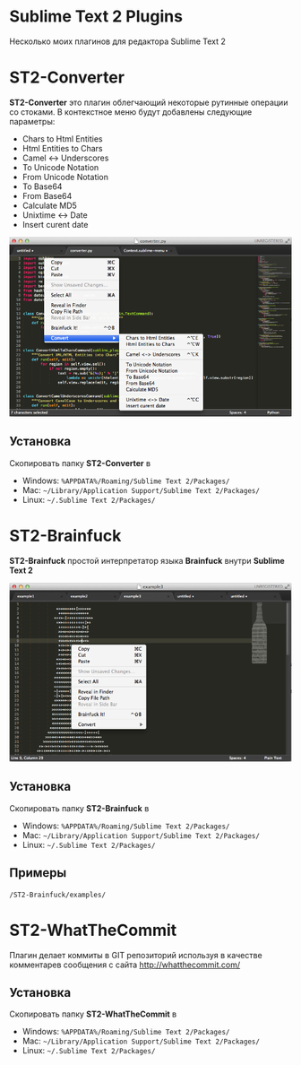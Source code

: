 Sublime Text 2 Plugins
======================
Несколько моих плагинов для редактора Sublime Text 2

ST2-Converter
=============
**ST2-Converter** это плагин облегчающий некоторые рутинные операции со стоками. В контекстное меню будут добавлены следующие параметры:

*  Chars to Html Entities
*  Html Entities to Chars
*  Camel <-> Underscores
*  To Unicode Notation
*  From Unicode Notation
*  To Base64
*  From Base64
*  Calculate MD5
*  Unixtime <-> Date
*  Insert curent date

![converter screenshot](https://github.com/dotzero/Sublime-Text-2-Plugins/raw/master/ST2-Converter.png)

Установка
---------
Скопировать папку **ST2-Converter** в

* Windows: `%APPDATA%/Roaming/Sublime Text 2/Packages/`
* Mac: `~/Library/Application Support/Sublime Text 2/Packages/`
* Linux: `~/.Sublime Text 2/Packages/`


ST2-Brainfuck
=============
**ST2-Brainfuck** простой интерпретатор языка **Brainfuck** внутри **Sublime Text 2**

![converter brainfuck](https://github.com/dotzero/Sublime-Text-2-Plugins/raw/master/ST2-Brainfuck.png)

Установка
---------
Скопировать папку **ST2-Brainfuck** в

* Windows: `%APPDATA%/Roaming/Sublime Text 2/Packages/`
* Mac: `~/Library/Application Support/Sublime Text 2/Packages/`
* Linux: `~/.Sublime Text 2/Packages/`

Примеры
-------

    /ST2-Brainfuck/examples/


ST2-WhatTheCommit
=================

Плагин делает коммиты в GIT репозиторий используя в качестве комментарев сообщения с сайта http://whatthecommit.com/

Установка
---------
Скопировать папку **ST2-WhatTheCommit** в

* Windows: `%APPDATA%/Roaming/Sublime Text 2/Packages/`
* Mac: `~/Library/Application Support/Sublime Text 2/Packages/`
* Linux: `~/.Sublime Text 2/Packages/`
